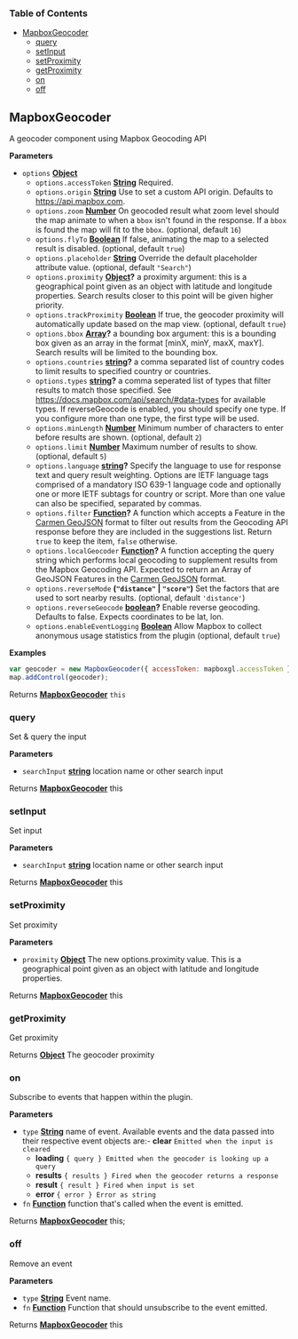 <!-- Generated by documentation.js. Update this documentation by updating the source code. -->

### Table of Contents

-   [MapboxGeocoder](#mapboxgeocoder)
    -   [query](#query)
    -   [setInput](#setinput)
    -   [setProximity](#setproximity)
    -   [getProximity](#getproximity)
    -   [on](#on)
    -   [off](#off)

## MapboxGeocoder

A geocoder component using Mapbox Geocoding API

**Parameters**

-   `options` **[Object](https://developer.mozilla.org/docs/Web/JavaScript/Reference/Global_Objects/Object)** 
    -   `options.accessToken` **[String](https://developer.mozilla.org/docs/Web/JavaScript/Reference/Global_Objects/String)** Required.
    -   `options.origin` **[String](https://developer.mozilla.org/docs/Web/JavaScript/Reference/Global_Objects/String)** Use to set a custom API origin. Defaults to <https://api.mapbox.com>.
    -   `options.zoom` **[Number](https://developer.mozilla.org/docs/Web/JavaScript/Reference/Global_Objects/Number)** On geocoded result what zoom level should the map animate to when a `bbox` isn't found in the response. If a `bbox` is found the map will fit to the `bbox`. (optional, default `16`)
    -   `options.flyTo` **[Boolean](https://developer.mozilla.org/docs/Web/JavaScript/Reference/Global_Objects/Boolean)** If false, animating the map to a selected result is disabled. (optional, default `true`)
    -   `options.placeholder` **[String](https://developer.mozilla.org/docs/Web/JavaScript/Reference/Global_Objects/String)** Override the default placeholder attribute value. (optional, default `"Search"`)
    -   `options.proximity` **[Object](https://developer.mozilla.org/docs/Web/JavaScript/Reference/Global_Objects/Object)?** a proximity argument: this is
        a geographical point given as an object with latitude and longitude
        properties. Search results closer to this point will be given
        higher priority.
    -   `options.trackProximity` **[Boolean](https://developer.mozilla.org/docs/Web/JavaScript/Reference/Global_Objects/Boolean)** If true, the geocoder proximity will automatically update based on the map view. (optional, default `true`)
    -   `options.bbox` **[Array](https://developer.mozilla.org/docs/Web/JavaScript/Reference/Global_Objects/Array)?** a bounding box argument: this is
        a bounding box given as an array in the format [minX, minY, maxX, maxY].
        Search results will be limited to the bounding box.
    -   `options.countries` **[string](https://developer.mozilla.org/docs/Web/JavaScript/Reference/Global_Objects/String)?** a comma separated list of country codes to
        limit results to specified country or countries.
    -   `options.types` **[string](https://developer.mozilla.org/docs/Web/JavaScript/Reference/Global_Objects/String)?** a comma seperated list of types that filter
        results to match those specified. See <https://docs.mapbox.com/api/search/#data-types>
        for available types.
        If reverseGeocode is enabled, you should specify one type. If you configure more than one type, the first type will be used.
    -   `options.minLength` **[Number](https://developer.mozilla.org/docs/Web/JavaScript/Reference/Global_Objects/Number)** Minimum number of characters to enter before results are shown. (optional, default `2`)
    -   `options.limit` **[Number](https://developer.mozilla.org/docs/Web/JavaScript/Reference/Global_Objects/Number)** Maximum number of results to show. (optional, default `5`)
    -   `options.language` **[string](https://developer.mozilla.org/docs/Web/JavaScript/Reference/Global_Objects/String)?** Specify the language to use for response text and query result weighting. Options are IETF language tags comprised of a mandatory ISO 639-1 language code and optionally one or more IETF subtags for country or script. More than one value can also be specified, separated by commas.
    -   `options.filter` **[Function](https://developer.mozilla.org/docs/Web/JavaScript/Reference/Statements/function)?** A function which accepts a Feature in the [Carmen GeoJSON](https://github.com/mapbox/carmen/blob/master/carmen-geojson.md) format to filter out results from the Geocoding API response before they are included in the suggestions list. Return `true` to keep the item, `false` otherwise.
    -   `options.localGeocoder` **[Function](https://developer.mozilla.org/docs/Web/JavaScript/Reference/Statements/function)?** A function accepting the query string which performs local geocoding to supplement results from the Mapbox Geocoding API. Expected to return an Array of GeoJSON Features in the [Carmen GeoJSON](https://github.com/mapbox/carmen/blob/master/carmen-geojson.md) format.
    -   `options.reverseMode` **(`"distance"` \| `"score"`)** Set the factors that are used to sort nearby results. (optional, default `'distance'`)
    -   `options.reverseGeocode` **[boolean](https://developer.mozilla.org/docs/Web/JavaScript/Reference/Global_Objects/Boolean)?** Enable reverse geocoding. Defaults to false. Expects coordinates to be lat, lon.
    -   `options.enableEventLogging` **[Boolean](https://developer.mozilla.org/docs/Web/JavaScript/Reference/Global_Objects/Boolean)** Allow Mapbox to collect anonymous usage statistics from the plugin (optional, default `true`)

**Examples**

```javascript
var geocoder = new MapboxGeocoder({ accessToken: mapboxgl.accessToken });
map.addControl(geocoder);
```

Returns **[MapboxGeocoder](#mapboxgeocoder)** `this`

### query

Set & query the input

**Parameters**

-   `searchInput` **[string](https://developer.mozilla.org/docs/Web/JavaScript/Reference/Global_Objects/String)** location name or other search input

Returns **[MapboxGeocoder](#mapboxgeocoder)** this

### setInput

Set input

**Parameters**

-   `searchInput` **[string](https://developer.mozilla.org/docs/Web/JavaScript/Reference/Global_Objects/String)** location name or other search input

Returns **[MapboxGeocoder](#mapboxgeocoder)** this

### setProximity

Set proximity

**Parameters**

-   `proximity` **[Object](https://developer.mozilla.org/docs/Web/JavaScript/Reference/Global_Objects/Object)** The new options.proximity value. This is a geographical point given as an object with latitude and longitude properties.

Returns **[MapboxGeocoder](#mapboxgeocoder)** this

### getProximity

Get proximity

Returns **[Object](https://developer.mozilla.org/docs/Web/JavaScript/Reference/Global_Objects/Object)** The geocoder proximity

### on

Subscribe to events that happen within the plugin.

**Parameters**

-   `type` **[String](https://developer.mozilla.org/docs/Web/JavaScript/Reference/Global_Objects/String)** name of event. Available events and the data passed into their respective event objects are:-   **clear** `Emitted when the input is cleared`
    -   **loading** `{ query } Emitted when the geocoder is looking up a query`
    -   **results** `{ results } Fired when the geocoder returns a response`
    -   **result** `{ result } Fired when input is set`
    -   **error** `{ error } Error as string`
-   `fn` **[Function](https://developer.mozilla.org/docs/Web/JavaScript/Reference/Statements/function)** function that's called when the event is emitted.

Returns **[MapboxGeocoder](#mapboxgeocoder)** this;

### off

Remove an event

**Parameters**

-   `type` **[String](https://developer.mozilla.org/docs/Web/JavaScript/Reference/Global_Objects/String)** Event name.
-   `fn` **[Function](https://developer.mozilla.org/docs/Web/JavaScript/Reference/Statements/function)** Function that should unsubscribe to the event emitted.

Returns **[MapboxGeocoder](#mapboxgeocoder)** this
